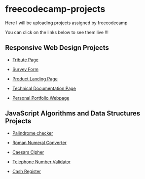 # freecodecamp-projects

Here I will be uploading projects assigned by freecodecamp

You can click on the links below to see them live !!!

## Responsive Web Design Projects

- [Tribute Page](https://sayyedulawwab.github.io/freecodecamp-projects/Responsive-Web-Design-Projects/tribute-page/)

- [Survey Form](https://sayyedulawwab.github.io/freecodecamp-projects/Responsive-Web-Design-Projects/survey-form/)

- [Product Landing Page](https://sayyedulawwab.github.io/freecodecamp-projects/Responsive-Web-Design-Projects/product-landing-page/)

- [Technical Documentation Page](https://sayyedulawwab.github.io/freecodecamp-projects/Responsive-Web-Design-Projects/technical-documentation-page/)

- [Personal Portfolio Webpage](https://sayyedulawwab.github.io/freecodecamp-projects/Responsive-Web-Design-Projects/personal-portfolio-webpage/)

## JavaScript Algorithms and Data Structures Projects

- [Palindrome checker](JavaScript-Algorithms-and-Data-Structures-Projects/1.palindrome-checker.js)

- [Roman Numeral Converter](JavaScript-Algorithms-and-Data-Structures-Projects/2.roman-numeral-converter.js)

- [Caesars Cipher](JavaScript-Algorithms-and-Data-Structures-Projects/3.caesars-cipher.js)

- [Telephone Number Validator](JavaScript-Algorithms-and-Data-Structures-Projects/4.telephone-number-validator.js)

- [Cash Register](JavaScript-Algorithms-and-Data-Structures-Projects/5.cash-register.js)
